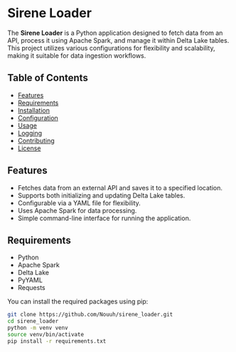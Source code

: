 # Sirene Loader

The **Sirene Loader** is a Python application designed to fetch data from an API, process it using Apache Spark, and manage it within Delta Lake tables. This project utilizes various configurations for flexibility and scalability, making it suitable for data ingestion workflows.

## Table of Contents

- [Features](#features)
- [Requirements](#requirements)
- [Installation](#installation)
- [Configuration](#configuration)
- [Usage](#usage)
- [Logging](#logging)
- [Contributing](#contributing)
- [License](#license)

## Features

- Fetches data from an external API and saves it to a specified location.
- Supports both initializing and updating Delta Lake tables.
- Configurable via a YAML file for flexibility.
- Uses Apache Spark for data processing.
- Simple command-line interface for running the application.

## Requirements

- Python 
- Apache Spark
- Delta Lake
- PyYAML
- Requests

You can install the required packages using pip:

```bash
git clone https://github.com/Nouuh/sirene_loader.git
cd sirene_loader
python -m venv venv
source venv/bin/activate
pip install -r requirements.txt